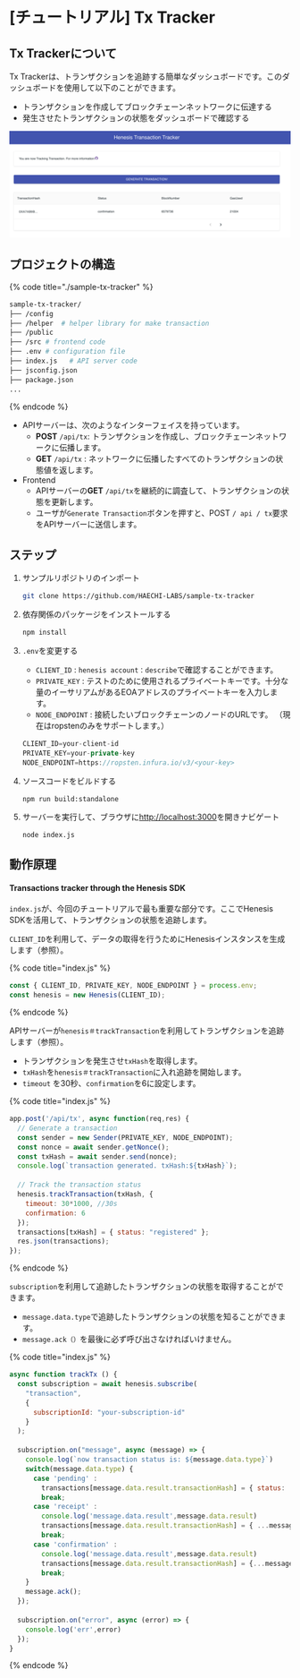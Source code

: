 # \[チュートリアル\] Tx Tracker

## Tx Trackerについて

Tx Trackerは、トランザクションを追跡する簡単なダッシュボードです。このダッシュボードを使用して以下のことができます。

* トランザクションを作成してブロックチェーンネットワークに伝達する
* 発生させたトランザクションの状態をダッシュ​​ボードで確認する

![](../.gitbook/assets/2019-10-16-10.27.25.png)

## プロジェクトの構造

{% code title="./sample-tx-tracker" %}
```bash
sample-tx-tracker/
├── /config          
├── /helper  # helper library for make transaction         
├── /public          
├── /src # frontend code
├── .env # configuration file
├── index.js   # API server code
├── jsconfig.json      
├── package.json    
...
```
{% endcode %}

* APIサーバーは、次のようなインターフェイスを持っています。
  * **POST** `/api/tx`: トランザクションを作成し、ブロックチェーンネットワークに伝播します。
  * **GET** `/api/tx` : ネットワークに伝播したすべてのトランザクションの状態値を返します。
* Frontend 
  * APIサーバーの**GET** `/api/tx`を継続的に調査して、トランザクションの状態を更新します。
  * ユーザが`Generate Transaction`ボタンを押すと、POST `/ api / tx`要求をAPIサーバーに送信します。

## ステップ

1. サンプルリポジトリのインポート



   ```bash
   git clone https://github.com/HAECHI-LABS/sample-tx-tracker
   ```

2. 依存関係のパッケージをインストールする



   ```bash
   npm install
   ```

3. `.env`を変更する

   * `CLIENT_ID` : `henesis account：describe`で確認することができます。
   * `PRIVATE_KEY` : テストのために使用されるプライベートキーです。十分な量のイーサリアムがあるEOAアドレスのプライベートキーを入力します。
   * `NODE_ENDPOINT` : 接続したいブロックチェーンのノードのURLです。 （現在はropstenのみをサポートします。）

   ```javascript
   CLIENT_ID=your-client-id
   PRIVATE_KEY=your-private-key
   NODE_ENDPOINT=https://ropsten.infura.io/v3/<your-key>
   ```

4. ソースコードをビルドする

   ```text
   npm run build:standalone
   ```

5. サーバーを実行して、ブラウザに[http://localhost:3000](http://localhost:3000)を開きナビゲート



   ```text
   node index.js
   ```

## 動作原理

#### Transactions tracker through the Henesis SDK

`index.js`が、今回のチュートリアルで最も重要な部分です。ここでHenesis SDKを活用して、トランザクションの状態を追跡します。

`CLIENT_ID`を利用して、データの取得を行うためにHenesisインスタンスを生成します（参照）。

{% code title="index.js" %}
```javascript
const { CLIENT_ID, PRIVATE_KEY, NODE_ENDPOINT } = process.env;
const henesis = new Henesis(CLIENT_ID);
```
{% endcode %}

APIサーバーが`henesis＃trackTransaction`を利用してトランザクションを追跡します（参照）。 

* トランザクションを発生させ`txHash`を取得します。
* `txHash`を`henesis＃trackTransaction`に入れ追跡を開始します。
* `timeout` を30秒、`confirmation`を6に設定します。

{% code title="index.js" %}
```javascript
app.post('/api/tx', async function(req,res) {
  // Generate a transaction
  const sender = new Sender(PRIVATE_KEY, NODE_ENDPOINT);
  const nonce = await sender.getNonce();
  const txHash = await sender.send(nonce);
  console.log(`transaction generated. txHash:${txHash}`);

  // Track the transaction status
  henesis.trackTransaction(txHash, {
    timeout: 30*1000, //30s
    confirmation: 6 
  });
  transactions[txHash] = { status: "registered" };
  res.json(transactions); 
});
```
{% endcode %}

`subscription`を利用して追跡したトランザクションの状態を取得することができます。

* `message.data.type`で追跡したトランザクションの状態を知ることができます。
* `message.ack（）`を最後に必ず呼び出さなければいけません。

{% code title="index.js" %}
```javascript
async function trackTx () {
  const subscription = await henesis.subscribe(
    "transaction",
    {
      subscriptionId: "your-subscription-id"
    }
  );

  subscription.on("message", async (message) => {
    console.log(`now transaction status is: ${message.data.type}`)
    switch(message.data.type) {
      case 'pending' : 
        transactions[message.data.result.transactionHash] = { status: 'pending'}
        break;
      case 'receipt' : 
        console.log('message.data.result',message.data.result)
        transactions[message.data.result.transactionHash] = { ...message.data.result, status: 'receipt' }
        break;
      case 'confirmation' : 
        console.log('message.data.result',message.data.result)
        transactions[message.data.result.transactionHash] = {...message.data.result, status: 'confirmation' }
        break;
    }
    message.ack();
  });

  subscription.on("error", async (error) => {
    console.log('err',error)
  });
}
```
{% endcode %}




